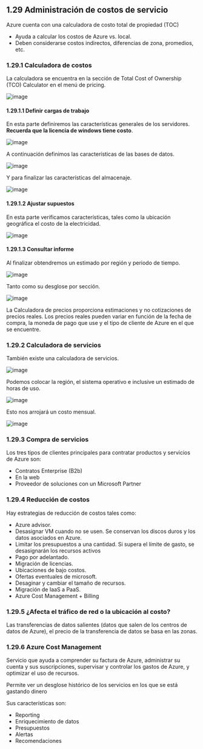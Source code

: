 ## 1.29 Administración de costos de servicio

Azure cuenta con una calculadora de costo total de propiedad (TOC)

* Ayuda a calcular los costos de Azure vs. local.
* Deben considerarse costos indirectos, diferencias de zona, promedios, etc.

### 1.29.1 Calculadora de costos

La calculadora se encuentra en la sección de Total Cost of Ownership (TCO)
Calculator en el menú de pricing.

![image](Notes/Azure/img/TOCAzureCalculator.png)

#### 1.29.1.1 Definir cargas de trabajo

En esta parte definiremos las características generales de los servidores.
**Recuerda que la licencia de windows tiene costo**.

![image](Notes/Azure/img/TOCWorloadAzureCalculator1.png)

A continuación definimos las características de las bases de datos.

![image](Notes/Azure/img/TOCWorloadAzureCalculator2.png)

Y para finalizar las características del almacenaje.

![image](Notes/Azure/img/TOCWorloadAzureCalculator3.png)

#### 1.29.1.2 Ajustar supuestos

En esta parte verificamos características, tales como la ubicación geográfica el
costo de la electricidad.

![image](Notes/Azure/img/TOCWorloadAzurePremisas.png)

#### 1.29.1.3 Consultar informe

Al finalizar obtendremos un estimado por región y periodo de tiempo.

![image](Notes/Azure/img/TOCWorloadAzureResumen.png)

Tanto como su desglose por sección.

![image](Notes/Azure/img/TOCWorloadAzureDesglose.png)

La Calculadora de precios proporciona estimaciones y no cotizaciones de precios
reales. Los precios reales pueden variar en función de la fecha de compra, la
moneda de pago que use y el tipo de cliente de Azure en el que se encuentre.

### 1.29.2 Calculadora de servicios

También existe una calculadora de servicios.

![image](Notes/Azure/img/PricingCalculatorAzure.png)

Podemos colocar la región, el sistema operativo e inclusive un estimado de horas
de uso.

![image](Notes/Azure/img/PricingCalculatorEstimador.png)

Esto nos arrojará un costo mensual.

![image](Notes/Azure/img/PricingCalculatorResumen.png)

### 1.29.3 Compra de servicios

Los tres tipos de clientes principales para contratar productos y servicios de
Azure son:

* Contratos Enterprise (B2b)
* En la web
* Proveedor de soluciones con un Microsoft Partner

### 1.29.4 Reducción de costos

Hay estrategias de reducción de costos tales como:

* Azure advisor.
* Desasignar VM cuando no se usen. Se conservan los discos duros y los datos
    asociados en Azure.
* Limitar los presupuestos a una cantidad. Si supera el límite de gasto, se
    desasignarán los recursos activos
* Pago por adelantado.
* Migración de licencias.
* Ubicaciones de bajo costos.
* Ofertas eventuales de microsoft.
* Desaginar y cambiar el tamaño de recursos.
* Migración de IaaS a PaaS.
* Azure Cost Management + Billing

### 1.29.5 ¿Afecta el tráfico de red o la ubicación al costo?

Las transferencias de datos salientes (datos que salen de los centros de datos
de Azure), el precio de la transferencia de datos se basa en las zonas.

### 1.29.6 Azure Cost Management

Servicio que ayuda a comprender su factura de Azure, administrar su cuenta y sus
suscripciones, supervisar y controlar los gastos de Azure, y optimizar el uso de
recursos.

Permite ver un desglose histórico de los servicios en los que se está gastando
dinero

Sus características son:

* Reporting
* Enriquecimiento de datos
* Presupuestos
* Alertas
* Recomendaciones

